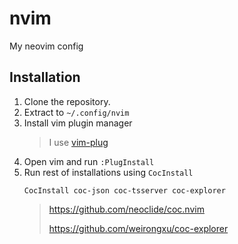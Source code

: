 # nvim
My neovim config

## Installation

1. Clone the repository.
2. Extract to `~/.config/nvim`
3. Install vim plugin manager
   > I use [vim-plug](https://github.com/junegunn/vim-plug)
4. Open vim and run `:PlugInstall`
5. Run rest of installations using `CocInstall`
   ```
   CocInstall coc-json coc-tsserver coc-explorer
   ```
   > https://github.com/neoclide/coc.nvim
   >
   > https://github.com/weirongxu/coc-explorer
